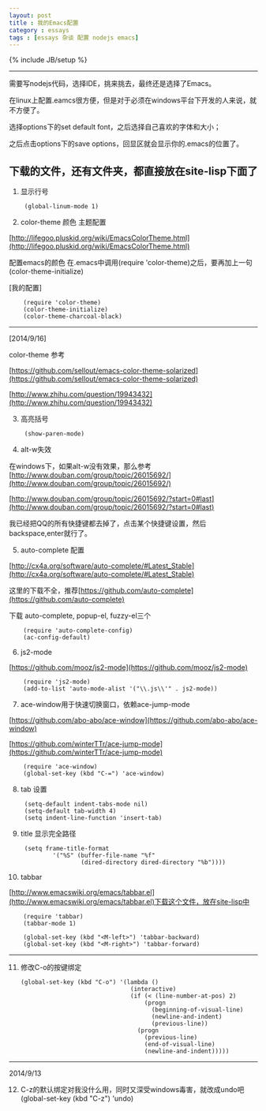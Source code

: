 ```yaml
---
layout: post
title : 我的Emacs配置
category : essays
tags : [essays 杂谈 配置 nodejs emacs]
---
```

{% include JB/setup %}

---

需要写nodejs代码，选择IDE，挑来挑去，最终还是选择了Emacs。

在linux上配置.eamcs很方便，但是对于必须在windows平台下开发的人来说，就不方便了。

选择options下的set default font，之后选择自己喜欢的字体和大小；

之后点击options下的save options，回显区就会显示你的.emacs的位置了。

## 下载的文件，还有文件夹，都直接放在site-lisp下面了

1. 显示行号

        (global-linum-mode 1) 

2. color-theme 颜色 主题配置

[http://lifegoo.pluskid.org/wiki/EmacsColorTheme.html](http://lifegoo.pluskid.org/wiki/EmacsColorTheme.html) 

配置emacs的颜色
在.emacs中调用(require 'color-theme)之后，要再加上一句(color-theme-initialize)

[我的配置]

        (require 'color-theme)
        (color-theme-initialize)
        (color-theme-charcoal-black)
        
---

[2014/9/16]

color-theme 参考

[https://github.com/sellout/emacs-color-theme-solarized](https://github.com/sellout/emacs-color-theme-solarized)

[http://www.zhihu.com/question/19943432](http://www.zhihu.com/question/19943432)

3. 高亮括号

        (show-paren-mode) 

4. alt-w失效

在windows下，如果alt-w没有效果，那么参考[http://www.douban.com/group/topic/26015692/](http://www.douban.com/group/topic/26015692/)

[http://www.douban.com/group/topic/26015692/?start=0#last](http://www.douban.com/group/topic/26015692/?start=0#last)

我已经把QQ的所有快捷键都去掉了，点击某个快捷键设置，然后backspace,enter就行了。

5. auto-complete 配置

 [http://cx4a.org/software/auto-complete/#Latest_Stable](http://cx4a.org/software/auto-complete/#Latest_Stable)
 
 这里的下载不全，推荐[https://github.com/auto-complete](https://github.com/auto-complete) 
 
 下载 auto-complete, popup-el, fuzzy-el三个
 
        (require 'auto-complete-config)
        (ac-config-default)

6. js2-mode

 [https://github.com/mooz/js2-mode](https://github.com/mooz/js2-mode) 
         
        (require 'js2-mode)
        (add-to-list 'auto-mode-alist '("\\.js\\'" . js2-mode))

7. ace-window用于快速切换窗口，依赖ace-jump-mode

 [https://github.com/abo-abo/ace-window](https://github.com/abo-abo/ace-window) 
 
 [https://github.com/winterTTr/ace-jump-mode](https://github.com/winterTTr/ace-jump-mode)
         
        (require 'ace-window)
        (global-set-key (kbd "C-=") 'ace-window)

8. tab 设置
        
        (setq-default indent-tabs-mode nil)
        (setq-default tab-width 4)
        (setq indent-line-function 'insert-tab)

9. title 显示完全路径

        (setq frame-title-format 
                '("%S" (buffer-file-name "%f" 
                        (dired-directory dired-directory "%b"))))


10. tabbar

[http://www.emacswiki.org/emacs/tabbar.el](http://www.emacswiki.org/emacs/tabbar.el)下载这个文件，放在site-lisp中

        (require 'tabbar)
        (tabbar-mode 1)

        (global-set-key (kbd "<M-left>") 'tabbar-backward)
        (global-set-key (kbd "<M-right>") 'tabbar-forward)


---

11. 修改C-o的按键绑定

        (global-set-key (kbd "C-o") '(lambda ()
                                       (interactive)
                                       (if (< (line-number-at-pos) 2)
                                           (progn
                                             (beginning-of-visual-line)
                                             (newline-and-indent)
                                             (previous-line))
                                         (progn
                                           (previous-line)
                                           (end-of-visual-line)
                                           (newline-and-indent)))))
                 

---

2014/9/13

12. C-z的默认绑定对我没什么用，同时又深受windows毒害，就改成undo吧
        (global-set-key (kbd "C-z") 'undo)

